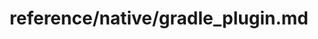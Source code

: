---
title: reference/native/gradle_plugin.md
showAuthorInfo: false
redirect_path: https://kotlinlang.org/https://kotlinlang.org/docs/gradle_plugin.html
---